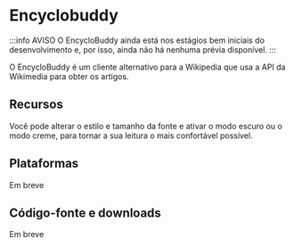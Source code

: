 # Encyclobuddy

:::info AVISO
O EncycloBuddy ainda está nos estágios bem iniciais do desenvolvimento e, por isso, ainda não há nenhuma prévia disponível. 
:::

O EncycloBuddy é um cliente alternativo para a Wikipedia que usa a API da Wikimedia para obter os artigos. 

## Recursos
Você pode alterar o estilo e tamanho da fonte e ativar o modo escuro ou o modo creme, 
para tornar a sua leitura o mais confortável possível.

## Plataformas
Em breve

## Código-fonte e downloads
Em breve
